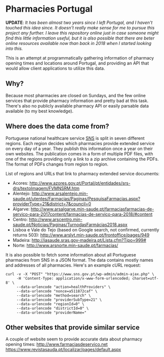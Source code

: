 # Pharmacies Portugal

**UPDATE**: _It has been almost two years since I left Portugal, and I haven't touched this idea since. It doesn't really make sense for me to pursue this project any further. I leave this repository online just in case someone might find this little information useful, but it is also possible that there are beter online resources available now than back in 2018 when I started looking into this._

This is an attempt at programmatically gathering information of pharmacy opening times and locations around Portugal, and providing an API that would allow client applications to utilize this data.

## Why?

Because most pharmacies are closed on Sundays, and the few online services that provide pharmacy information and pretty bad at this task. There's also no publicly available pharmacy API or easily parsable data available (to my best knowledge).

## Where does the data come from?

Portuguese national healthcare service [SNS](https://www.sns.gov.pt) is split in seven different regions. Each region decides which pharmacies provide extended service on every day of a year. They publish this information once a year on their own websites. The publication comes in a form of multiple PDF files, with one of the regions providing only a link to a zip archive containing the PDFs. The format of PDFs changes from region to region.

List of regions and URLs that link to pharmacy extended service documents:
- Acores: http://www.azores.gov.pt/Portal/pt/entidades/srs-drs/textoImagem/FVMNSRM.htm
- Alentejo: http://www.arsalentejo.min-saude.pt/utentes/Farmacias/Paginas/PesquisaFarmacias.aspx?providerType=21&district=7&council=0
- Algarve: http://www.arsalgarve.min-saude.pt/farmaciasfarmacias-de-servico-para-2017content/farmacias-de-servico-para-2018/#content
- Centro: http://www.arscentro.min-saude.pt/Noticias/Paginas/TurnodasFarmácias2018.aspx
- Lisboa e Vale do Tejo (based on Google search, not confirmed, currently returns 503): http://www.arslvt.min-saude.pt/frontoffice/pages/949
- Madeira: http://iasaude.sras.gov-madeira.pt/Lista.cfm?Tipo=999#
- Norte: http://www.arsnorte.min-saude.pt/farmacias/

It is also possible to fetch some information about all Portuguese pharmacies from SNS in a JSON format. The data contains mostly names and addresses of all pharmacies. Here's an example cURL request:

```
curl -v -X "POST" "https://www.sns.gov.pt/wp-admin/admin-ajax.php" \
     -H 'Content-Type: application/x-www-form-urlencoded; charset=utf-8' \
     --data-urlencode "action=healthProviders" \
     --data-urlencode "nonce=a511872caf" \
     --data-urlencode "method=search" \
     --data-urlencode "providerSubType=21" \
     --data-urlencode "regionId=0" \
     --data-urlencode "districtId=0" \
     --data-urlencode "providerName="
```

## Other websites that provide similar service

A couple of website seem to provide accurate data about pharmacy opening times:
http://www.farmaciasdeservico.net
https://www.revistasauda.pt/localizar/pages/default.aspx


